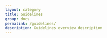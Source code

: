 ```yaml
---
layout: category
title: Guidelines
group: docs
permalink: /guidelines/
description: Guidelines overview description
---
```

